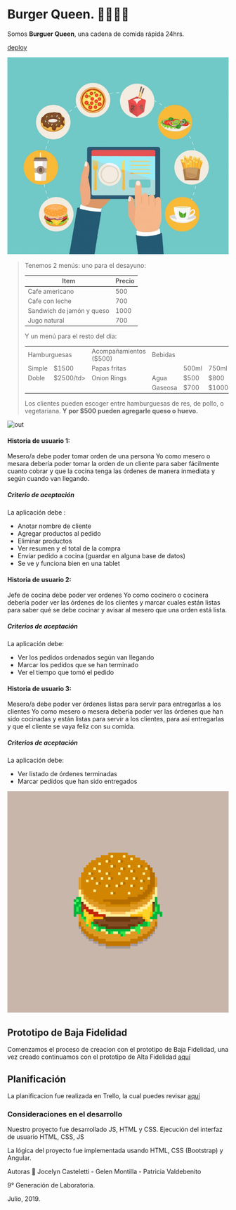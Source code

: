 # Burger Queen. 🍔🍟🥤🥪

Somos **Burguer Queen**, una cadena de comida rápida 24hrs.

[deploy](https://scl009-burger-queen.firebaseapp.com/ )

![hamburguesa](./src/assets/img/pedido.jpg )


>
> Tenemos 2 menús: uno para el desayuno:
>
> | Item                      |Precio|
> |---------------------------|------|
> | Cafe americano            | 500  |
> | Cafe con leche            | 700  |
> | Sandwich de jamón y queso | 1000 |
> | Jugo natural              | 700  |
>
> Y un menú para el resto del dia:
>
> <table width="100%">
>   <tbody>
>     <tr>
>       <td colspan="2" rowspan="1">Hamburguesas</td>
>       <td>Acompañamientos ($500)</td>
>       <td colspan="3" rowspan="1">Bebidas</td>
>     </tr>
>     <tr>
>       <td>Simple</td>
>       <td>$1500</td>
>       <td>Papas fritas</td>
>       <td></td>
>       <td>500ml</td>
>       <td>750ml</td>
>     </tr>
>     <tr>
>       <td>Doble</td>
>       <td>$2500/td>
>       <td>Onion Rings</td>
>       <td>Agua</td>
>       <td>$500</td>
>       <td>$800</td>
>     </tr>
>     <tr>
>       <td></td>
>       <td></td>
>       <td></td>
>       <td>Gaseosa</td>
>       <td>$700</td>
>       <td>$1000</td>
>     </tr>
>   </tbody>
> </table>
>
> Los clientes pueden escoger entre hamburguesas de res, de pollo, o vegetariana.
> **Y por $500 pueden agregarle queso o huevo.**





![out](https://user-images.githubusercontent.com/110297/45984241-b8b51c00-c025-11e8-8fa4-a390016bee9d.gif)


#### Historia de usuario 1:

Mesero/a debe poder tomar orden de una persona
Yo como mesero o mesara debería poder tomar la orden de un cliente para saber
fácilmente cuanto cobrar y que la cocina tenga las órdenes de manera inmediata
y según cuando van llegando.

##### Criterio de aceptación

La aplicación debe :
  * Anotar nombre de cliente
  * Agregar productos al pedido
  * Eliminar productos
  * Ver resumen y el total de la compra
  * Enviar pedido a cocina (guardar en alguna base de datos)
  * Se ve y funciona bien en una tablet


#### Historia de usuario 2:

Jefe de cocina debe poder ver ordenes
Yo como cocinero o cocinera debería poder ver las órdenes de los clientes y
marcar cuales están listas para saber qué se debe cocinar y avisar al mesero
que una orden está lista.

##### Criterios de aceptación

La aplicación debe:
  * Ver los pedidos ordenados según van llegando
  * Marcar los pedidos que se han terminado
  * Ver el tiempo que tomó el pedido


#### Historia de usuario 3:
 
Mesero/a debe poder ver órdenes listas para servir para entregarlas a los clientes
Yo como mesero o mesera debería poder ver las órdenes que han sido cocinadas y
están listas para servir a los clientes, para así entregarlas y que el cliente
se vaya feliz con su comida.

##### Criterios de aceptación

La aplicación debe:
  * Ver listado de órdenes terminadas
  * Marcar pedidos que han sido entregados


![pedido](./src/assets/img/hamburger.gif )

## Prototipo de Baja Fidelidad

Comenzamos el proceso de creacion con el prototipo de Baja Fidelidad, una vez creado continuamos con el prototipo de Alta Fidelidad
[aquí](https://www.figma.com/proto/frmwsN9RDBE9lzyiNFV0J7/Prototipo-Alta-Fielidad?node-id=1%3A16&scaling=scale-down)


## Planificación 

La planificacion fue realizada en Trello, la cual puedes revisar [aquí](https://trello.com/b/cQyFkgzl/proyecto-laboratoria-scl009-burger-queen)

### Consideraciones en el desarrollo 

Nuestro proyecto fue desarrollado JS, HTML y CSS.
Ejecución del interfaz de usuario HTML, CSS, JS

La lógica del proyecto fue implementada usando HTML, CSS (Bootstrap) y Angular.


Autoras 📌
Jocelyn Casteletti - Gelen Montilla - Patricia Valdebenito

9° Generación de Laboratoria.

Julio, 2019.
